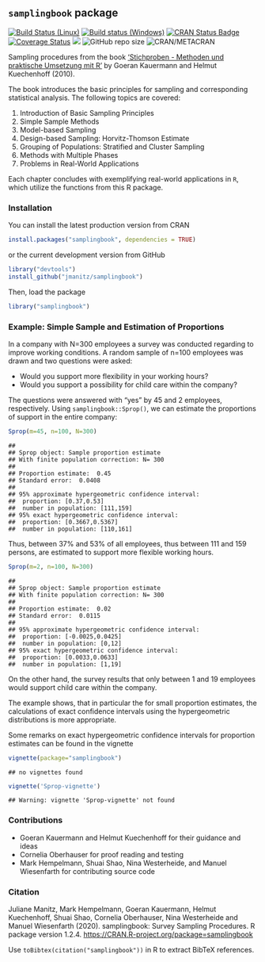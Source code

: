 
## `samplingbook` package

[![Build Status
(Linux)](https://travis-ci.org/jmanitz/samplingbook.svg?branch=master)](https://travis-ci.org/jmanitz/samplingbook)
[![Build status
(Windows)](https://ci.appveyor.com/api/projects/status/github/jmanitz/samplingbook?branch=master&svg=true)](https://ci.appveyor.com/project/jmanitz/samplingbook/branch/master)
[![CRAN Status
Badge](http://www.r-pkg.org/badges/version/samplingbook)](https://CRAN.R-project.org/package=samplingbook)
[![Coverage
Status](https://coveralls.io/repos/github/jmanitz/samplingbook/badge.svg?branch=master)](https://coveralls.io/github/jmanitz/samplingbook?branch=master)
[![](http://cranlogs.r-pkg.org/badges/samplingbook)](https://CRAN.R-project.org/package=samplingbook)
![GitHub repo
size](https://img.shields.io/github/repo-size/jmanitz/samplingbook)
![CRAN/METACRAN](https://img.shields.io/cran/l/samplingbook)

Sampling procedures from the book [‘Stichproben - Methoden und
praktische Umsetzung mit
R’](https://www.springer.com/de/book/9783642123177) by Goeran
Kauermann and Helmut Kuechenhoff (2010).

The book introduces the basic principles for sampling and corresponding
statistical analysis. The following topics are covered:

1.  Introduction of Basic Sampling Principles
2.  Simple Sample Methods
3.  Model-based Sampling
4.  Design-based Sampling: Horvitz-Thomson Estimate
5.  Grouping of Populations: Stratified and Cluster Sampling
6.  Methods with Multiple Phases
7.  Problems in Real-World Applications

Each chapter concludes with exemplifying real-world applications in `R`,
which utilize the functions from this R package.

### Installation

You can install the latest production version from CRAN

``` r
install.packages("samplingbook", dependencies = TRUE)
```

or the current development version from GitHub

``` r
library("devtools")
install_github("jmanitz/samplingbook")
```

Then, load the package

``` r
library("samplingbook")
```

### Example: Simple Sample and Estimation of Proportions

In a company with N=300 employees a survey was conducted regarding to
improve working conditions. A random sample of n=100 employees was drawn
and two questions were asked:

  - Would you support more flexibility in your working hours?
  - Would you support a possibility for child care within the company?

The questions were answered with “yes” by 45 and 2 employees,
respectively. Using `samplingbook::Sprop()`, we can estimate the
proportions of support in the entire company:

``` r
Sprop(m=45, n=100, N=300)
```

    ## 
    ## Sprop object: Sample proportion estimate
    ## With finite population correction: N= 300 
    ## 
    ## Proportion estimate:  0.45 
    ## Standard error:  0.0408 
    ## 
    ## 95% approximate hypergeometric confidence interval: 
    ##  proportion: [0.37,0.53]
    ##  number in population: [111,159]
    ## 95% exact hypergeometric confidence interval: 
    ##  proportion: [0.3667,0.5367]
    ##  number in population: [110,161]

Thus, between 37% and 53% of all employees, thus between 111 and 159
persons, are estimated to support more flexible working hours.

``` r
Sprop(m=2, n=100, N=300)
```

    ## 
    ## Sprop object: Sample proportion estimate
    ## With finite population correction: N= 300 
    ## 
    ## Proportion estimate:  0.02 
    ## Standard error:  0.0115 
    ## 
    ## 95% approximate hypergeometric confidence interval: 
    ##  proportion: [-0.0025,0.0425]
    ##  number in population: [0,12]
    ## 95% exact hypergeometric confidence interval: 
    ##  proportion: [0.0033,0.0633]
    ##  number in population: [1,19]

On the other hand, the survey results that only between 1 and 19
employees would support child care within the company.

The example shows, that in particular the for small proportion
estimates, the calculations of exact confidence intervals using the
hypergeometric distributions is more appropriate.

Some remarks on exact hypergeometric confidence intervals for proportion
estimates can be found in the vignette

``` r
vignette(package="samplingbook")
```

    ## no vignettes found

``` r
vignette('Sprop-vignette')
```

    ## Warning: vignette 'Sprop-vignette' not found

### Contributions

  - Goeran Kauermann and Helmut Kuechenhoff for their guidance and ideas
  - Cornelia Oberhauser for proof reading and testing
  - Mark Hempelmann, Shuai Shao, Nina Westerheide, and Manuel
    Wiesenfarth for contributing source code

### Citation

Juliane Manitz, Mark Hempelmann, Goeran Kauermann, Helmut Kuechenhoff,
Shuai Shao, Cornelia Oberhauser, Nina Westerheide and Manuel Wiesenfarth
(2020). samplingbook: Survey Sampling Procedures. R package version
1.2.4. <https://CRAN.R-project.org/package=samplingbook>

Use `toBibtex(citation("samplingbook"))` in R to extract BibTeX
references.
